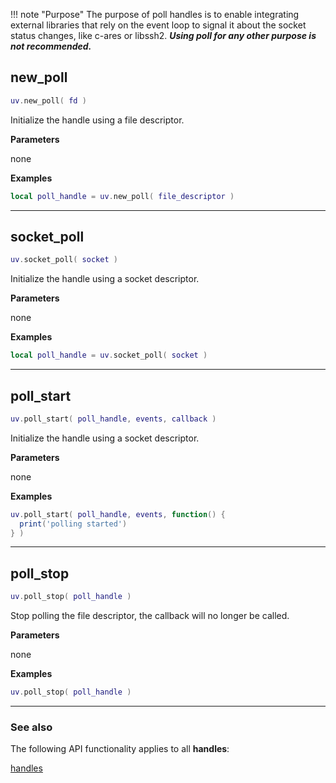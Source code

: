 !!! note "Purpose"
    The purpose of poll handles is to enable integrating external libraries that rely on the event loop to signal it about the socket status changes, like c-ares or libssh2. ___Using poll for any other purpose is not recommended.___

## new_poll

```lua
uv.new_poll( fd )
```

Initialize the handle using a file descriptor.

__Parameters__

none

__Examples__

```lua
local poll_handle = uv.new_poll( file_descriptor )
```

---

## socket_poll

```lua
uv.socket_poll( socket )
```

Initialize the handle using a socket descriptor.

__Parameters__

none

__Examples__

```lua
local poll_handle = uv.socket_poll( socket )
```

---

## poll_start

```lua
uv.poll_start( poll_handle, events, callback )
```

Initialize the handle using a socket descriptor.

__Parameters__

none

__Examples__

```lua
uv.poll_start( poll_handle, events, function() {
  print('polling started')
} )
```

---

## poll_stop

```lua
uv.poll_stop( poll_handle )
```

Stop polling the file descriptor, the callback will no longer be called.

__Parameters__

none

__Examples__

```lua
uv.poll_stop( poll_handle )
```

---

### See also

The following API functionality applies to all __handles__:

[handles](../handles)
